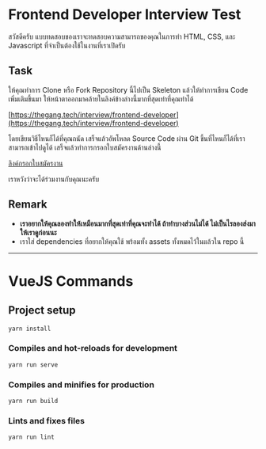 # Frontend Developer Interview Test

สวัสดีครับ แบบทดสอบของเราจะทดสอบความสามารถของคุณในการทำ HTML, CSS, และ Javascript ที่จำเป็นต้องใช้ในงานที่เราเปิดรับ

## Task

ให้คุณทำการ Clone หรือ Fork Repository นี้ไปเป็น Skeleton แล้วให้ทำการเขียน Code เพิ่มเติมขึ้นมา ให้หน้าตาออกมาคล้ายในลิงค์ข้างล่างนี้มากที่สุดเท่าที่คุณทำได้

[https://thegang.tech/interview/frontend-developer](https://thegang.tech/interview/frontend-developer)

โดยเขียนวิธีไหนก็ได้ที่คุณถนัด เสร็จแล้วอัพโหลด Source Code ผ่าน Git ขึ้นที่ไหนก็ได้ที่เราสามารถเข้าไปดูได้ เสร็จแล้วทำการกรอกใบสมัครงานด้านล่างนี้

[ลิงค์กรอกใบสมัครงาน](https://goo.gl/forms/KzdVH7ZZinI1QXdM2)

เราหวังว่าจะได้ร่วมงานกับคุณนะครับ

## Remark

- **เราอยากให้คุณลองทำให้เหมือนมากที่สุดเท่าที่คุณจะทำได้ ถ้าทำบางส่วนไม่ได้ ไม่เป็นไรลองส่งมาให้เราดูก่อนนะ**
- เราใส่ dependencies ที่อยากให้คุณใช้ พร้อมทั้ง assets ทั้งหมดไว้ในแล้วใน repo นี้

---

# VueJS Commands

## Project setup

```
yarn install
```

### Compiles and hot-reloads for development

```
yarn run serve
```

### Compiles and minifies for production

```
yarn run build
```

### Lints and fixes files

```
yarn run lint
```
